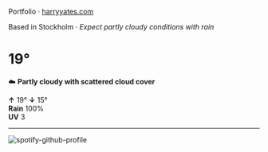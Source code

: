 Portfolio · [harryyates.com](https://harryyates.com)

<!-- WEATHER_START -->
Based in Stockholm · *Expect partly cloudy conditions with rain*

# 19°
☁️ **Partly cloudy with scattered cloud cover**

**↑** 19° **↓** 15°  
**Rain** 100%  
**UV** 3

---
<!-- WEATHER_END -->

<p align="left">
  <a>
    <img src="https://spotify-github-profile.kittinanx.com/api/view?uid=bigbello&cover_image=true&theme=natemoo-re&show_offline=true&background_color=121212&interchange=false&bar_color=53b14f&bar_color_cover=false" alt="spotify-github-profile">
  </a>
</p>